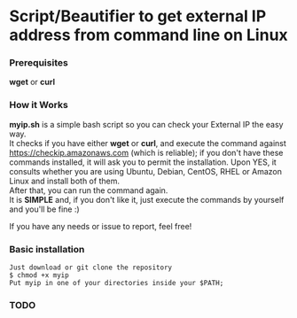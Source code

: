 # Script/Beautifier to get external IP address from command line on Linux

### Prerequisites

**wget** or **curl**

### How it Works

**myip.sh** is a simple bash script so you can check your External IP the easy way.  
It checks if you have either **wget** or **curl**, and execute the command against https://checkip.amazonaws.com (which is reliable); if you don't have these commands installed, it will ask you to permit the installation. Upon YES, it consults whether you are using Ubuntu, Debian, CentOS, RHEL or Amazon Linux and install both of them.  
After that, you can run the command again.  
It is **SIMPLE** and, if you don't like it, just execute the commands by yourself and you'll be fine :)  

If you have any needs or issue to report, feel free!

### Basic installation

```text
Just download or git clone the repository
$ chmod +x myip
Put myip in one of your directories inside your $PATH;
```

### TODO
